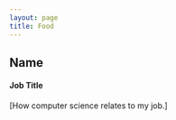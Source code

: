 ```yaml
---
layout: page
title: Food
---
```


## Name
#### Job Title
[How computer science relates to my job.]

